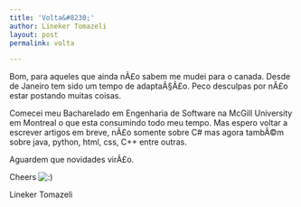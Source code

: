 ```yaml
---
title: 'Volta&#8230;'
author: Lineker Tomazeli
layout: post
permalink: volta

---
```

Bom, para aqueles que ainda nÃ£o sabem me mudei para o canada. Desde de Janeiro tem sido um tempo de adaptaÃ§Ã£o. Peco desculpas por nÃ£o estar postando muitas coisas.

Comecei meu Bacharelado em Engenharia de Software na McGill University em Montreal o que esta consumindo todo meu tempo. Mas espero voltar a escrever artigos em breve, nÃ£o somente sobre C# mas agora tambÃ©m sobre java, python, html, css, C++ entre outras.

Aguardem que novidades virÃ£o.

Cheers <img src="http://tomazeli.net/wp-includes/images/smilies/icon_smile.gif" alt=":)" class="wp-smiley" />

Lineker Tomazeli
